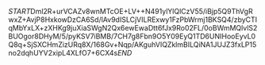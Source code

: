 $START$Dml2R+urVCAZv8wnMTcOE+LV++N491ylYlQlCzV55/iBjp5Q9ThVgRwxZ+AvjP8HxkowDzCA6Sd/lAv9dISLCjVILRExwy1FzPbWrmj1BKSQ4/zbyCTIqMbYxLX+zXHKg9juXiaSWgN2Qx6ewEwaDtt6fJx9Ro02FL/0oBWmMQlvlS2BUOgor8DHyM/5/pyKSV7iBMB/7CH7g8Fbn9O5Y09EyQ1TD6UNIHooEyvL0Q8q+SjSXCHmZizURq8X/168Gv+Nqp/AKguhVIQZklmBILQiNA1JUJZ3fxLP15no2dqhUYV2xipL4XLfO7+6CX4s$END$
